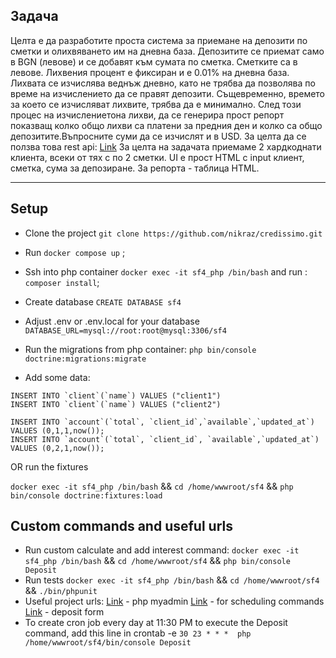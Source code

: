## Задача
Целта е да разработите проста система за приемане на депозити по сметки и олихвяването им на дневна база.
Депозитите се приемат само в BGN (левове) и се добавят към сумата по сметка. Сметките са в левове. Лихвения процент е фиксиран и е 0.01% на дневна база. Лихвата се изчислява веднъж дневно, като не трябва да позволява по време на изчислението да се правят депозити. Същевременно, времето за което се изчисляват лихвите, трябва да е минимално.
След този процес на изчислениетона лихви, да се генерира прост репорт показващ колко общо лихви са платени за предния ден и колко са общо депозитите.Въпросните суми да се изчислят и в USD. За целта да се ползва това rest api:
[Link](http://data.fixer.io/api/latest?access_key=0d52da9f2090212bec148d7cd9d858b1)
За целта на задачата приемаме 2 хардкоднати клиента, всеки от тях с по 2 сметки.
UI е прост HTML с input клиент, сметка, сума за депозиране. За репорта - таблица HTML.

***
## Setup

* Clone the project `git clone https://github.com/nikraz/credissimo.git`
* Run `docker compose up` ; 
* Ssh into php container `docker exec -it sf4_php /bin/bash` and run : `composer install`;
* Create database `CREATE DATABASE sf4`
* Adjust .env or .env.local for your database `DATABASE_URL=mysql://root:root@mysql:3306/sf4`
* Run the migrations from php container:  `php bin/console doctrine:migrations:migrate`           

* Add some data:
```
INSERT INTO `client`(`name`) VALUES ("client1")
INSERT INTO `client`(`name`) VALUES ("client2")

INSERT INTO `account`(`total`, `client_id`,`available`,`updated_at`) VALUES (0,1,1,now());
INSERT INTO `account`(`total`, `client_id`, `available`,`updated_at`) VALUES (0,2,1,now());
```
OR run the fixtures

`docker exec -it sf4_php /bin/bash` && `cd /home/wwwroot/sf4` && `php bin/console doctrine:fixtures:load`

## Custom commands and useful urls

* Run custom calculate and add interest command: 
`docker exec -it sf4_php /bin/bash` && `cd /home/wwwroot/sf4` && `php bin/console Deposit`
* Run tests
`docker exec -it sf4_php /bin/bash` && `cd /home/wwwroot/sf4` && `./bin/phpunit`
* Useful project urls:
[Link](http://localhost:8080/) - php myadmin
[Link](http://localhost/command-scheduler/list) - for scheduling commands
[Link]( http://localhost/deposit) - deposit form
* To create cron job every day at 11:30 PM to execute the Deposit command, add this line in crontab -e
`30 23 * * *  php  /home/wwwroot/sf4/bin/console Deposit`
